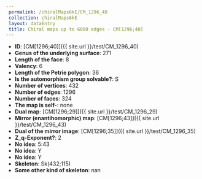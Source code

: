 ```yaml
--- 
 permalink: /chiralMaps6kE/CM_1296_40 
 collection: chiralMaps6kE
 layout: dataEntry
 title: Chiral maps up to 6000 edges - CM[1296;40]
---
```


- **ID**: [CM[1296;40]]({{ site.url }}/test/CM_1296_40)
- **Genus of the underlying surface**: 271
- **Length of the face**: 8
- **Valency**: 6
- **Length of the Petrie polygon**: 36
- **Is the automorphism group solvable?**: S
- **Number of vertices**: 432
- **Number of edges**: 1296
- **Number of faces**: 324
- **The map is self-**: none
- **Dual map**: [CM[1296;29]]({{ site.url }}/test/CM_1296_29)
- **Mirror (enantihomorphic) map**: [CM[1296;43]]({{ site.url }}/test/CM_1296_43)
- **Dual of the mirror image**: [CM[1296;35]]({{ site.url }}/test/CM_1296_35)
- **Z_q-Exponent?**: 2
- **No idea**:  5:43
- **No idea**: Y
- **No idea**: Y
- **Skeleton**: Sk(432;115)
- **Some other kind of skeleton**: nan
